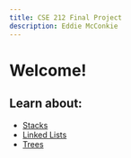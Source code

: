 ```yaml
---
title: CSE 212 Final Project
description: Eddie McConkie
---
```


# Welcome!

## Learn about:
- [Stacks](stacks.md)
- [Linked Lists](linked_lists.md)
- [Trees](trees.md)
